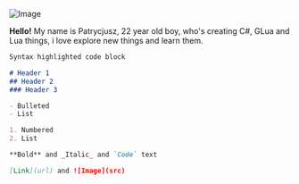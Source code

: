 ![Image](https://i.imgur.com/NQaRMsV.png)



**Hello!**
My name is Patrycjusz, 22 year old boy, who's creating C#, GLua and Lua things, i love explore new things and learn them.


        
```markdown
Syntax highlighted code block

# Header 1
## Header 2
### Header 3

- Bulleted
- List

1. Numbered
2. List

**Bold** and _Italic_ and `Code` text

[Link](url) and ![Image](src)
```
